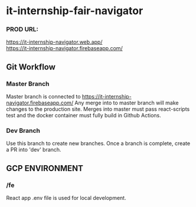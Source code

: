 # it-internship-fair-navigator

### PROD URL:

https://it-internship-navigator.web.app/ \
https://it-internship-navigator.firebaseapp.com/

## Git Workflow

### Master Branch

Master branch is connected to https://it-internship-navigator.firebaseapp.com/
Any merge into to master branch will make changes to the production site.
Merges into master must pass react-scripts test and the docker container must fully build in Github Actions.

### Dev Branch

Use this branch to create new branches.
Once a branch is complete, create a PR into 'dev' branch.

## GCP ENVIRONMENT

### /fe

React app .env file is used for local development.
